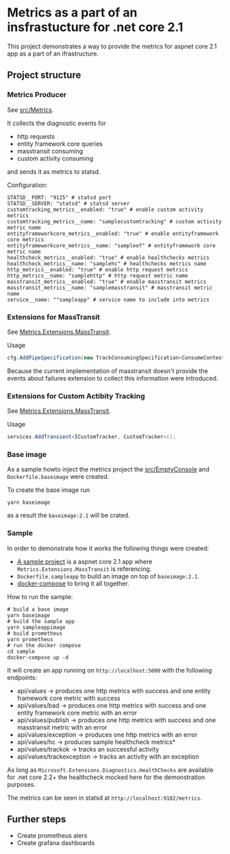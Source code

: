 # Metrics as a part of an insfrastucture for .net core 2.1

This project demonstrates a way to provide the metrics for aspnet core 2.1 app as a part of an ifrastructure.

## Project structure

### Metrics Producer

See [src/Metrics](src/Metrics).

It collects the diagnostic events for
 - http requests
 - entity framework core queries
 - masstransit consuming
 - custom activity consuming

and sends it as metrics to statsd.

Configuration:
```
STATSD__PORT: "9125" # statsd port
STATSD__SERVER: "statsd" # statsd server
customtracking_metrics__enabled: "true" # enable custom activity metrics
customtracking_metrics__name: "samplecustomtracking" # custom activity metric name
entityframeworkcore_metrics__enabled: "true" # enable entityframework core metrics
entityframeworkcore_metrics__name: "sampleef" # entityframework core metric name
healthcheck_metrics__enabled: "true" # enable healthchecks metrics
healthcheck_metrics__name: "samplehc" # healthchecks metrics name
http_metrics__enabled: "true" # enable http request metrics
http_metrics__name: "samplehttp" # http request metric name
masstransit_metrics__enabled: "true" # enable masstransit metrics
masstransit_metrics__name: "samplemasstransit" # masstransit metric name
service__name: ""sampleapp" # service name to include into metrics
```

### Extensions for MassTransit

See [Metrics.Extensions.MassTransit](src/Metrics.Extensions.MassTransit).

Usage
```c#
cfg.AddPipeSpecification(new TrackConsumingSpecification<ConsumeContext>());
```

Because the current implementation of masstransit doesn't provide the events about failures
extension to collect this information were introduced.

### Extensions for Custom Actibity Tracking

See [Metrics.Extensions.MassTransit](src/Metrics.Extensions.Tracking).

Usage
```c#
services.AddTransient<ICustomTracker, CustomTracker>();
```

### Base image

As a sample howto inject the metrics project the [src/EmptyConsole](src/EmptyConsole) and `Dockerfile.baseimage` were created.

To create the base image run
```
yarn baseimage
```

as a result the `baseimage:2.1` will be crated.

### Sample

In order to demonstrate how it works the following things were created:
 - [A sample project](sample/SampleApp) is a aspnet core 2.1 app where `Metrics.Extensions.MassTransit` is referencing.
 - `Dockerfile.sampleapp` to build an image on top of `baseimage:2.1`.
 - [docker-compose](sample/docker-compose.yml) to bring it all together.

How to run the sample:
```
# build a base image
yarn baseimage
# build the sample app
yarn sampleappimage
# build prometheus
yarn prometheus
# run the docker compose
cd sample
docker-compose up -d
```

It will create an app running on `http://localhost:5000` with the following endpoints:
 - api/values -> produces one http metrics with success and one entity framework core metric with success
 - api/values/bad -> produces one http metrics with success and one entity framework core metric with an error
 - api/values/publish -> produces one http metrics with success and one masstransit metric with an error
 - api/values/exception -> produces one http metrics with an error
 - api/values/hc -> produces sample healthcheck metrics*
 - api/values/trackok -> tracks an successful activity
 - api/values/trackexception -> tracks an activity with an exception

As long as `Microsoft.Extensions.Diagnostics.HealthChecks` are available for .net core 2.2+
the healthcheck mocked here for the demonstration purposes.

The metrics can be seen in statsd at `http://localhost:9102/metrics`.

## Further steps

 - Create prometheus alers
 - Create grafana dashboards
